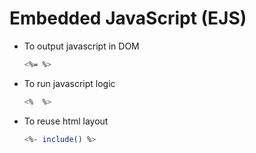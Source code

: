 # Embedded JavaScript (EJS)

- To output javascript in DOM
  ```bash
  <%= %>
  ```

- To run javascript logic
  ```bash
  <%  %>
  ```

- To reuse html layout
  ```bash
  <%- include() %>
  ```
